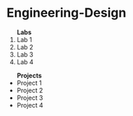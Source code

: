 # Engineering-Design
<ol>
  <strong>Labs</strong>
  <li>Lab 1</li>
  <li>Lab 2</li>
  <li>Lab 3</li>
  <li>Lab 4</li>
</ol>
<ul>
  <strong>Projects</strong>
  <li>Project 1</li>
  <li>Project 2</li>
  <li>Project 3</li>
  <li>Project 4</li>
</ul>
